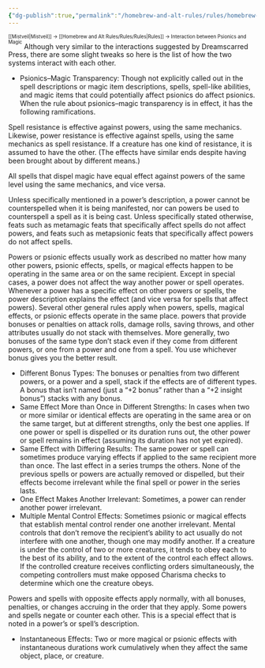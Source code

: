 ```yaml
---
{"dg-publish":true,"permalink":"/homebrew-and-alt-rules/rules/homebrew-alt-rules/interaction-between-psionics-and-magic/"}
---
```


<sup><sup>[[Mistveil\|Mistveil]] → [[Homebrew and Alt Rules/Rules/Rules\|Rules]] → Interaction between Psionics and Magic</sup></sup>
Although very similar to the interactions suggested by Dreamscarred Press, there are some slight tweaks so here is the list of how the two systems interact with each other.

- Psionics–Magic Transparency: Though not explicitly called out in the spell descriptions or magic item descriptions, spells, spell-like abilities, and magic items that could potentially affect psionics do affect psionics. When the rule about psionics–magic transparency is in effect, it has the following ramifications.

Spell resistance is effective against powers, using the same mechanics. Likewise, power resistance is effective against spells, using the same mechanics as spell resistance. If a creature has one kind of resistance, it is assumed to have the other. (The effects have similar ends despite having been brought about by different means.)

All spells that dispel magic have equal effect against powers of the same level using the same mechanics, and vice versa.

Unless specifically mentioned in a power’s description, a power cannot be counterspelled when it is being manifested, nor can powers be used to counterspell a spell as it is being cast. Unless specifically stated otherwise, feats such as metamagic feats that specifically affect spells do not affect powers, and feats such as metapsionic feats that specifically affect powers do not affect spells.

Powers or psionic effects usually work as described no matter how many other powers, psionic effects, spells, or magical effects happen to be operating in the same area or on the same recipient. Except in special cases, a power does not affect the way another power or spell operates. Whenever a power has a specific effect on other powers or spells, the power description explains the effect (and vice versa for spells that affect powers). Several other general rules apply when powers, spells, magical effects, or psionic effects operate in the same place. powers that provide bonuses or penalties on attack rolls, damage rolls, saving throws, and other attributes usually do not stack with themselves. More generally, two bonuses of the same type don’t stack even if they come from different powers, or one from a power and one from a spell. You use whichever bonus gives you the better result.

- Different Bonus Types: The bonuses or penalties from two different powers, or a power and a spell, stack if the effects are of different types. A bonus that isn’t named (just a “+2 bonus” rather than a “+2 insight bonus”) stacks with any bonus.
- Same Effect More than Once in Different Strengths: In cases when two or more similar or identical effects are operating in the same area or on the same target, but at different strengths, only the best one applies. If one power or spell is dispelled or its duration runs out, the other power or spell remains in effect (assuming its duration has not yet expired).
- Same Effect with Differing Results: The same power or spell can sometimes produce varying effects if applied to the same recipient more than once. The last effect in a series trumps the others. None of the previous spells or powers are actually removed or dispelled, but their effects become irrelevant while the final spell or power in the series lasts.
- One Effect Makes Another Irrelevant: Sometimes, a power can render another power irrelevant.
- Multiple Mental Control Effects: Sometimes psionic or magical effects that establish mental control render one another irrelevant. Mental controls that don’t remove the recipient’s ability to act usually do not interfere with one another, though one may modify another. If a creature is under the control of two or more creatures, it tends to obey each to the best of its ability, and to the extent of the control each effect allows. If the controlled creature receives conflicting orders simultaneously, the competing controllers must make opposed Charisma checks to determine which one the creature obeys.

Powers and spells with opposite effects apply normally, with all bonuses, penalties, or changes accruing in the order that they apply. Some powers and spells negate or counter each other. This is a special effect that is noted in a power’s or spell’s description.

- Instantaneous Effects: Two or more magical or psionic effects with instantaneous durations work cumulatively when they affect the same object, place, or creature.